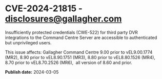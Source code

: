 # CVE-2024-21815 - disclosures@gallagher.com


Insufficiently protected credentials (CWE-522) for third party DVR integrations to the Command Centre Server are accessible to authenticated but unprivileged users. 

This issue affects: Gallagher Command Centre 9.00 prior to vEL9.00.1774 (MR2), 8.90 prior to vEL8.90.1751 (MR3), 8.80 prior to vEL8.80.1526 (MR4), 8.70 prior to vEL8.70.2526 (MR6),  all version of 8.60 and prior.





**Publish date:** 2024-03-05

